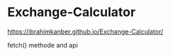 # Exchange-Calculator
https://ibrahimkanber.github.io/Exchange-Calculator/

fetch() methode and api
